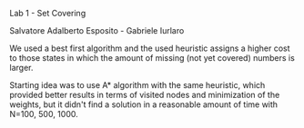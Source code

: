 Lab 1 - Set Covering

Salvatore Adalberto Esposito - Gabriele Iurlaro

We used a best first algorithm and the used heuristic assigns a higher cost to those states in which the amount of missing (not yet covered) numbers is larger.

Starting idea was to use A* algorithm with the same heuristic, which provided better results in terms of visited nodes and minimization of the weights, but it didn't find a solution in a reasonable amount of time with N=100, 500, 1000.
